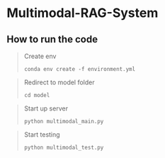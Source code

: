# Multimodal-RAG-System
## How to run the code

> Create env
> ```shell
> conda env create -f environment.yml
> ```

> Redirect to model folder
> ```shell
> cd model
> ```

> Start up server 
> ```shell
> python multimodal_main.py
> ```

> Start testing
> ```shell
> python multimodal_test.py
> ```
